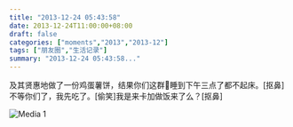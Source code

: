 ```yaml
---
title: "2013-12-24 05:43:58"
date: 2013-12-24T11:00:00+08:00
draft: false
categories: ["moments","2013","2013-12"]
tags: ["朋友圈","生活记录"]
summary: "2013-12-24 05:43:58..."
---
```


及其贤惠地做了一份鸡蛋薯饼，结果你们这群睡到下午三点了都不起床。[抠鼻]不等你们了，我先吃了。[偷笑]我是来卡加做饭来了么？[抠鼻]

![Media 1](/Moments/photos/2013-12-24/201312240543580.jpg)

